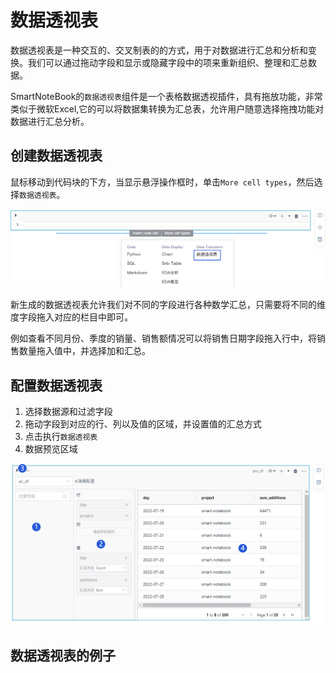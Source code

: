 # 数据透视表

数据透视表是一种交互的、交叉制表的的方式，用于对数据进行汇总和分析和变换。我们可以通过拖动字段和显示或隐藏字段中的项来重新组织、整理和汇总数据。

SmartNoteBook的`数据透视表`组件是一个表格数据透视插件，具有拖放功能，非常类似于微软Excel,它的可以将数据集转换为汇总表，允许用户随意选择拖拽功能对数据进行汇总分析。

## 创建数据透视表

鼠标移动到代码块的下方，当显示悬浮操作框时，单击`More cell types`，然后选择`数据透视表`。

![图 17](../images/new%20datatrans.png)  

新生成的数据透视表允许我们对不同的字段进行各种数学汇总，只需要将不同的维度字段拖入对应的栏目中即可。

例如查看不同月份、季度的销量、销售额情况可以将销售日期字段拖入行中，将销售数量拖入值中，并选择加和汇总。

## 配置数据透视表

1. 选择数据源和过滤字段
2. 拖动字段到对应的行、列以及值的区域，并设置值的汇总方式
3. 点击执行`数据透视表`
4. 数据预览区域
 
![图 19](../images/new%20shujutrans.png)  

## 数据透视表的例子

